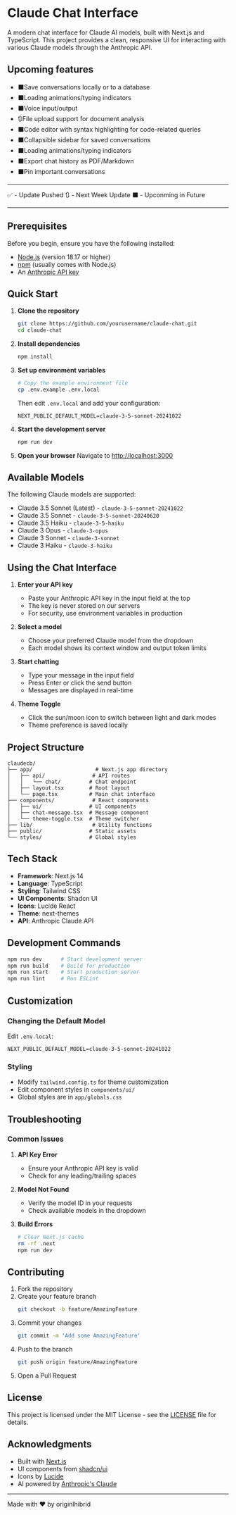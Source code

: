 # Claude Chat Interface

A modern chat interface for Claude AI models, built with Next.js and TypeScript. This project provides a clean, responsive UI for interacting with various Claude models through the Anthropic API.

## Upcoming features
- ⬛Save conversations locally or to a database
- ⬛Loading animations/typing indicators
- ⬛Voice input/output
- 🔃File upload support for document analysis
- ⬛Code editor with syntax highlighting for code-related queries
- ⬛Collapsible sidebar for saved conversations
- ⬛Loading animations/typing indicators
- ⬛Export chat history as PDF/Markdown
- ⬛Pin important conversations

-----
✅ - Update Pushed 
🔃 - Next Week Update
⬛ - Upconming in Future 

_____________________________________________________________________________________________________________________________________________________

## Prerequisites

Before you begin, ensure you have the following installed:
- [Node.js](https://nodejs.org/) (version 18.17 or higher)
- [npm](https://www.npmjs.com/) (usually comes with Node.js)
- An [Anthropic API key](https://console.anthropic.com/)

## Quick Start

1. **Clone the repository**
   ```bash
   git clone https://github.com/yourusername/claude-chat.git
   cd claude-chat
   ```

2. **Install dependencies**
   ```bash
   npm install
   ```

3. **Set up environment variables**
   ```bash
   # Copy the example environment file
   cp .env.example .env.local
   ```
   Then edit `.env.local` and add your configuration:
   ```env
   NEXT_PUBLIC_DEFAULT_MODEL=claude-3-5-sonnet-20241022
   ```

4. **Start the development server**
   ```bash
   npm run dev
   ```

5. **Open your browser**
   Navigate to [http://localhost:3000](http://localhost:3000)

## Available Models

The following Claude models are supported:
- Claude 3.5 Sonnet (Latest) - `claude-3-5-sonnet-20241022`
- Claude 3.5 Sonnet - `claude-3-5-sonnet-20240620`
- Claude 3.5 Haiku - `claude-3-5-haiku`
- Claude 3 Opus - `claude-3-opus`
- Claude 3 Sonnet - `claude-3-sonnet`
- Claude 3 Haiku - `claude-3-haiku`

## Using the Chat Interface

1. **Enter your API key**
   - Paste your Anthropic API key in the input field at the top
   - The key is never stored on our servers
   - For security, use environment variables in production

2. **Select a model**
   - Choose your preferred Claude model from the dropdown
   - Each model shows its context window and output token limits

3. **Start chatting**
   - Type your message in the input field
   - Press Enter or click the send button
   - Messages are displayed in real-time

4. **Theme Toggle**
   - Click the sun/moon icon to switch between light and dark modes
   - Theme preference is saved locally

## Project Structure

```
claudecb/
├── app/                    # Next.js app directory
│   ├── api/               # API routes
│   │   └── chat/         # Chat endpoint
│   ├── layout.tsx        # Root layout
│   └── page.tsx          # Main chat interface
├── components/            # React components
│   ├── ui/               # UI components
│   ├── chat-message.tsx  # Message component
│   └── theme-toggle.tsx  # Theme switcher
├── lib/                   # Utility functions
├── public/               # Static assets
└── styles/               # Global styles
```

## Tech Stack

- **Framework**: Next.js 14
- **Language**: TypeScript
- **Styling**: Tailwind CSS
- **UI Components**: Shadcn UI
- **Icons**: Lucide React
- **Theme**: next-themes
- **API**: Anthropic Claude API

## Development Commands

```bash
npm run dev      # Start development server
npm run build    # Build for production
npm run start    # Start production server
npm run lint     # Run ESLint
```

## Customization

### Changing the Default Model
Edit `.env.local`:
```env
NEXT_PUBLIC_DEFAULT_MODEL=claude-3-5-sonnet-20241022
```

### Styling
- Modify `tailwind.config.ts` for theme customization
- Edit component styles in `components/ui/`
- Global styles are in `app/globals.css`

## Troubleshooting

### Common Issues

1. **API Key Error**
   - Ensure your Anthropic API key is valid
   - Check for any leading/trailing spaces

2. **Model Not Found**
   - Verify the model ID in your requests
   - Check available models in the dropdown

3. **Build Errors**
   ```bash
   # Clear Next.js cache
   rm -rf .next
   npm run dev
   ```

## Contributing

1. Fork the repository
2. Create your feature branch
   ```bash
   git checkout -b feature/AmazingFeature
   ```
3. Commit your changes
   ```bash
   git commit -m 'Add some AmazingFeature'
   ```
4. Push to the branch
   ```bash
   git push origin feature/AmazingFeature
   ```
5. Open a Pull Request

## License

This project is licensed under the MIT License - see the [LICENSE](LICENSE) file for details.

## Acknowledgments

- Built with [Next.js](https://nextjs.org/)
- UI components from [shadcn/ui](https://ui.shadcn.com/)
- Icons by [Lucide](https://lucide.dev/)
- AI powered by [Anthropic's Claude](https://www.anthropic.com/claude)

---

Made with ❤️ by originlhibrid

